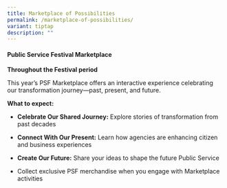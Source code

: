 ```yaml
---
title: Marketplace of Possibilities
permalink: /marketplace-of-possibilities/
variant: tiptap
description: ""
---
```

<h4><strong>Public Service Festival Marketplace</strong></h4>
<p><strong>Throughout the Festival period</strong>
</p>
<p>This year’s PSF Marketplace offers an interactive experience celebrating
our transformation journey—past, present, and future.</p>
<p><strong>What to expect:</strong>
</p>
<ul>
<li>
<p><strong>Celebrate Our Shared Journey:</strong> Explore stories of transformation
from past decades</p>
</li>
<li>
<p><strong>Connect With Our Present:</strong> Learn how agencies are enhancing
citizen and business experiences</p>
</li>
<li>
<p><strong>Create Our Future:</strong> Share your ideas to shape the future
Public Service</p>
</li>
<li>
<p>Collect exclusive PSF merchandise when you engage with Marketplace activities</p>
</li>
</ul>
<p></p>